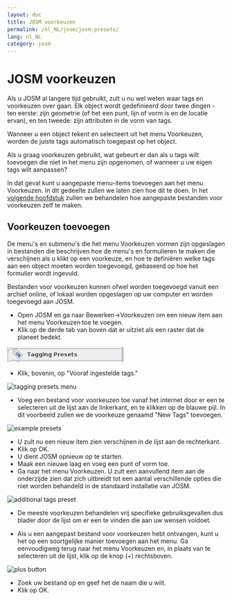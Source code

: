 ```yaml
---
layout: doc
title: JOSM voorkeuzen
permalink: /nl_NL/josm/josm-presets/
lang: nl_NL
category: josm
---
```


JOSM voorkeuzen
============


Als u JOSM al langere tijd gebruikt, zult u nu wel weten waar tags en voorkeuzen over gaan. Elk object wordt gedefinieerd door twee dingen - ten eerste: zijn geometrie (of het een punt, lijn of vorm is en de locatie ervan), en ten tweede: zijn attributen in de vorm van tags.  

Wanneer u een object tekent en selecteert uit het menu Voorkeuzen, worden de juiste tags automatisch toegepast op het object.  

Als u graag voorkeuzen gebruikt, wat gebeurt er dan als u tags wilt toevoegen die niet in het menu zijn opgenomen, of wanneer u uw eigen tags wilt aanpassen?  

In dat geval kunt u aangepaste menu-items toevoegen aan het menu Voorkeuzen. In dit gedeelte zullen we laten zien hoe dit te doen. In het [volgende hoofdstuk](/nl_NL/josm/creating-presets) zullen we behandelen hoe aangepaste bestanden voor voorkeuzen zelf te maken.  


Voorkeuzen toevoegen
-----------

De menu's en submenu's die het menu Voorkeuzen vormen zijn opgeslagen in bestanden die beschrijven hoe de menu's en formulieren te maken die verschijnen als u klikt op een voorkeuze, en hoe te definiëren welke tags aan een object moeten worden toegevoegd, gebaseerd op hoe het formulier wordt ingevuld.  

Bestanden voor voorkeuzen kunnen ofwel worden toegevoegd vanuit een archief online, of lokaal worden opgeslagen op uw computer en worden toegevoegd aan JOSM.  

* Open JOSM en ga naar Bewerken->Voorkeuzen om een nieuw item aan het menu Voorkeuzen toe te voegen.  
* Klik op de derde tab van boven dat er uitziet als een raster dat de planeet bedekt.  

![tagging presets tab][]

* Klik, bovenin, op "Vooraf ingestelde tags."  

![tagging presets menu][]

* Voeg een bestand voor voorkeuzen toe vanaf het internet door er een te selecteren uit de lijst aan 	 de linkerkant, en te klikken op de blauwe pijl. In dit voorbeeld zullen we de voorkeuze genaamd "New Tags" toevoegen.  

![example presets][]

* U zult nu een nieuw item zien verschijnen in de lijst aan de rechterkant.  
* Klik op OK.  
* U dient JOSM opnieuw op te starten.  
* Maak een nieuwe laag en voeg een punt of vorm toe.  
* Ga naar het menu Voorkeuzen. U zult een aanvullend item aan de onderzijde zien dat zich uitbreidt tot een aantal verschillende opties die niet worden behandeld in de standaard installatie van JOSM.  

![additional tags preset][]

* De meeste voorkeuzen behandelen vrij specifieke gebruiksgevallen dus blader door de lijst om er een te vinden die aan uw wensen voldoet.  

* Als u een aangepast bestand voor voorkeuzen hebt ontvangen, kunt u het op een soortgelijke manier toevoegen aan het menu. Ga eenvoudigweg terug naar het menu Voorkeuzen en, in plaats van te selecteren uit de lijst, klik op de knop (+) rechtsboven.  

![plus button][]

* Zoek uw bestand op en geef het de naam die u wilt.  
* Klik op OK.  


[tagging presets tab]: /images/josm/tagging-presets-tab.png
[tagging presets menu]: /images/josm/tagging-presets-menu.png
[example presets]: /images/josm/example-presets2.png
[additional tags preset]: /images/josm/new-tags-preset.png
[plus button]: /images/josm/plus-button.png

